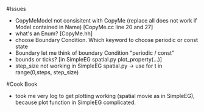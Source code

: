 #Issues

- CopyMeModel not consisitent with CopyMe (replace all does not work if Model contained in Name) [CopyMe.cc line 20 and 27] 
- what's an Enum? [CopyMe.hh]
- choose Boundary Condition. Which keyword to choose periodic or const state
- Boundary let me think of boundary Condition "periodic / const"
- bounds or ticks? [in SimpleEG spatial.py plot_property(...)]
- step_size not working in SimpleEG spatial.py -> use for t in range(0,steps, step_size)


#Cook Book
- took me very log to get plotting working (spatial movie as in SimpleEG), because plot function in SimpleEG complicated.